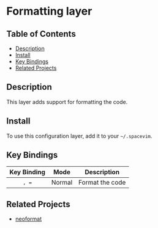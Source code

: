 # Formatting layer

## Table of Contents

<!-- vim-markdown-toc GFM -->

* [Description](#description)
* [Install](#install)
* [Key Bindings](#key-bindings)
* [Related Projects](#related-projects)

<!-- vim-markdown-toc -->

## Description

This layer adds support for formatting the code.

## Install

To use this configuration layer, add it to your `~/.spacevim`.

## Key Bindings

Key Binding    | Mode   | Description
:---:          | :---:  | :---:
<kbd>, =</kbd> | Normal | Format the code

## Related Projects

- [neoformat](https://github.com/sbdchd/neoformat)
